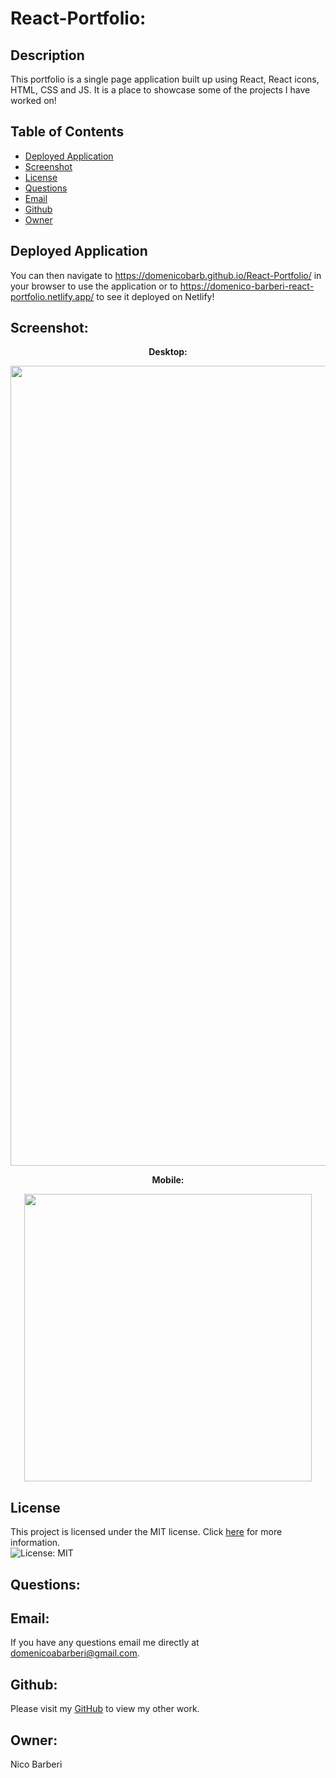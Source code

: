 # React-Portfolio:

## Description
This portfolio is a single page application built up using React, React icons, HTML, CSS and JS. It is a place to showcase some of the projects I have worked on!

## Table of Contents

* [Deployed Application](#deployed-application)
* [Screenshot](#screenshot)
* [License](#license)
* [Questions](#Questions)
* [Email](#Email)
* [Github](#Github)
* [Owner](#Owner)


## Deployed Application
You can then navigate to https://domenicobarb.github.io/React-Portfolio/ in your browser to use the application or to https://domenico-barberi-react-portfolio.netlify.app/ to see it deployed on Netlify!

## Screenshot:
<p align="center">
  <b>Desktop:</b>
</p>

<p align="center">
  <img width="1280" src="./src/assets/screenshot/LoopDesktop.gif">
</p>

<p align="center">
  <b>Mobile:</b>
</p>

<p align="center">
  <img width="460" src="./src/assets/screenshot/LoopMobile.gif">
</p>

## License
This project is licensed under the MIT license. Click [here](https://opensource.org/licenses/MIT) for more information.<br>
![License: MIT](https://img.shields.io/badge/License-MIT-yellow.svg)


## Questions:
## Email:
If you have any questions email me directly at domenicoabarberi@gmail.com.

## Github:
Please visit my [GitHub](https://github.com/DomenicoBarb) to view my other work.

## Owner:
Nico Barberi